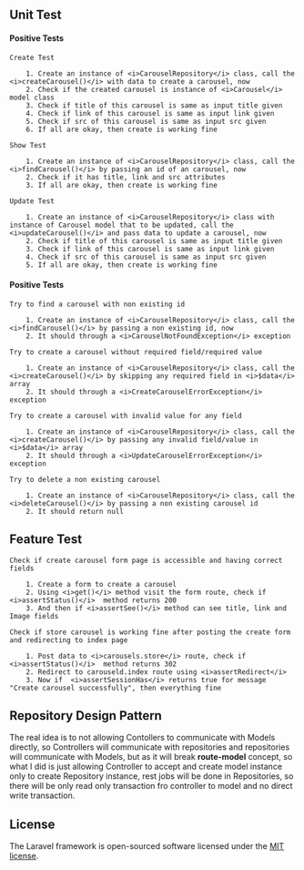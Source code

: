 ## Unit Test

#### Positive Tests

    Create Test

        1. Create an instance of <i>CarouselRepository</i> class, call the <i>createCarousel()</i> with data to create a carousel, now
        2. Check if the created carousel is instance of <i>Carousel</i> model class
        3. Check if title of this carousel is same as input title given
        4. Check if link of this carousel is same as input link given
        5. Check if src of this carousel is same as input src given
        6. If all are okay, then create is working fine

    Show Test

        1. Create an instance of <i>CarouselRepository</i> class, call the <i>findCarousel()</i> by passing an id of an carousel, now
        2. Check if it has title, link and src attributes
        3. If all are okay, then create is working fine

    Update Test

        1. Create an instance of <i>CarouselRepository</i> class with instance of Carousel model that to be updated, call the <i>updateCarousel()</i> and pass data to update a carousel, now
        2. Check if title of this carousel is same as input title given
        3. Check if link of this carousel is same as input link given
        4. Check if src of this carousel is same as input src given
        5. If all are okay, then create is working fine
    
 #### Positive Tests

    Try to find a carousel with non existing id

        1. Create an instance of <i>CarouselRepository</i> class, call the <i>findCarousel()</i> by passing a non existing id, now
        2. It should through a <i>CarouselNotFoundException</i> exception

    Try to create a carousel without required field/required value

        1. Create an instance of <i>CarouselRepository</i> class, call the <i>createCarousel()</i> by skipping any required field in <i>$data</i> array
        2. It should through a <i>CreateCarouselErrorException</i> exception

    Try to create a carousel with invalid value for any field

        1. Create an instance of <i>CarouselRepository</i> class, call the <i>createCarousel()</i> by passing any invalid field/value in <i>$data</i> array
        2. It should through a <i>UpdateCarouselErrorException</i> exception

    Try to delete a non existing carousel

        1. Create an instance of <i>CarouselRepository</i> class, call the <i>deleteCarousel()</i> by passing a non existing carousel id
        2. It should return null

## Feature Test
    Check if create carousel form page is accessible and having correct fields

        1. Create a form to create a carousel
        2. Using <i>get()</i> method visit the form route, check if <i>assertStatus()</i>  method returns 200
        3. And then if <i>assertSee()</i> method can see title, link and Image fields

    Check if store carousel is working fine after posting the create form and redirecting to index page
    
        1. Post data to <i>carousels.store</i> route, check if <i>assertStatus()</i>  method returns 302
        2. Redirect to carouseld.index route using <i>assertRedirect</i>
        3. Now if  <i>assertSessionHas</i> returns true for message "Create carousel successfully", then everything fine

## Repository Design Pattern

The real idea is to not allowing Contollers to communicate with Models directly, so Controllers will communicate with repositories and repositories will communicate with Models, but as it will break <strong>route-model</strong> concept, so what I did is just allowing Controller to accept and create model instance only to create Repository instance, rest jobs will be done in Repositories, so there will be only read only transaction fro controller to model and no direct write transaction.

## License

The Laravel framework is open-sourced software licensed under the [MIT license](https://opensource.org/licenses/MIT).
